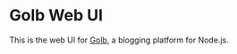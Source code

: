 # Golb Web UI

This is the web UI for [Golb](https://github.com/ippei-tanaka/golb), a blogging platform for Node.js.